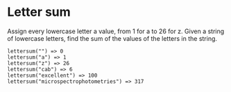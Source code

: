 # Letter sum

Assign every lowercase letter a value, from 1 for a to 26 for z. Given a string of lowercase letters, find the sum of the values of the letters in the string.

    lettersum("") => 0
    lettersum("a") => 1
    lettersum("z") => 26
    lettersum("cab") => 6
    lettersum("excellent") => 100
    lettersum("microspectrophotometries") => 317
